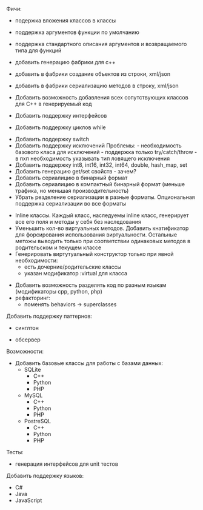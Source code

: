 Фичи:
 + подержка вложения классов в классы
 + поддержка аргументов функции по умолчанию
 + поддержка стандартного описания аргументов и возвращаемого типа для функций

 + добавить генерацию фабрики для с++
 + добавить в фабрики создание объектов из строки, xml/json
 + добавить в фабрики сериализацию методов в строку, xml/json

 + Добавить возможность добавления всех сопутствующих классов для C++ в генерируемый код

 + Добавить поддержку интерфейсов

 + Добавить поддержку циклов while
 - Добавить поддержку switch
 - Добавить поддержку исключений
    Проблемы:
        - необходимость базового класа для исключений
        - поддержка только try/catch/throw
        - в пхп необходимость указывать тип ловящего исключения
 - Добавить поддержку int8, int16, int32, int64, double, hash_map, set
 - Добавить генерацию get/set свойств
        - зачем?
 - Добавить сериалицию в бинарный формат
 - Добавить сериалицию в компактный бинарный формат (меньше трафика, но меньшая производительность)
 - Убрать резделение сериализации в разные форматы. Опциональная поддержка сериализации во все форматы
 + Inline классы. Каждый класс, наследуемы inline класс, генерирует все его поля и методы у себя без наследования
 + Уменьшить кол-во виртуальных методов. Добавить кнатификатор для форсирования использования виртуальности. Остальные метожы выводить только при соответствии одинаковых методов в родительском и текущем классе
 + Генерировать виртутуальный конструктор только при явной необходимости:
    + есть дочерние/родительские классы
    + указан модификатор :virtual для класса
 - Добавить возможность разделять код по разным языкам (модификаторы cpp, python, php)
 - рефакторинг:
    - поменять behaviors -> superclasses

Добавить поддержку паттернов:
 - синглтон
 + обсервер

Возможности:
 - Добавить базовые классы для работы с базами данных:
    - SQLite
        + C++
        + Python
        + PHP
    - MySQL
        - C++
        + Python
        + PHP
    - PostreSQL
        + C++
        + Python
        - PHP

Тесты:
 + генерация интерфейсов для unit тестов


Добавить поддержку языков:
 - C#
 - Java
 - JavaScript
